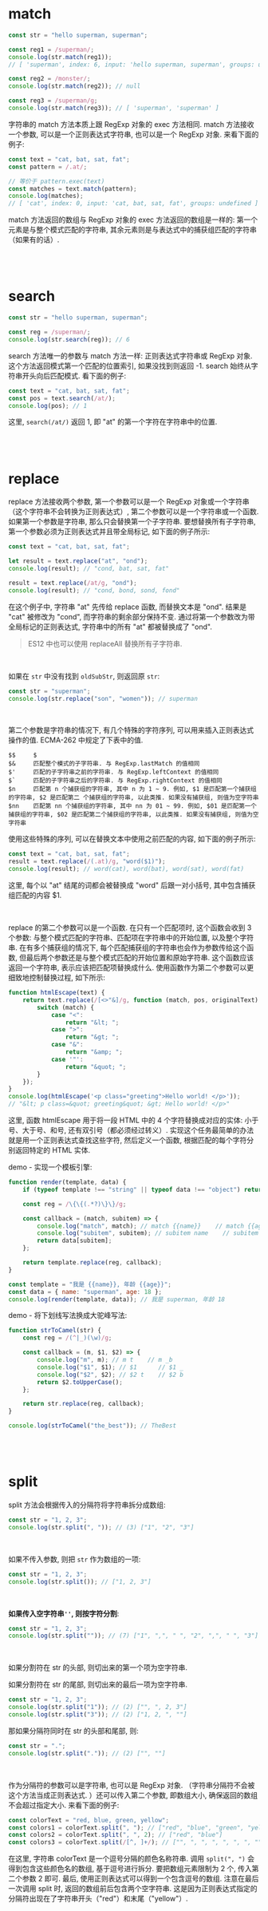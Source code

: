 # match

```javascript
const str = "hello superman, superman";

const reg1 = /superman/;
console.log(str.match(reg1));
// [ 'superman', index: 6, input: 'hello superman, superman', groups: undefined ]

const reg2 = /monster/;
console.log(str.match(reg2)); // null

const reg3 = /superman/g;
console.log(str.match(reg3)); // [ 'superman', 'superman' ]
```

字符串的 match 方法本质上跟 RegExp 对象的 exec 方法相同. match 方法接收一个参数, 可以是一个正则表达式字符串, 也可以是一个 RegExp 对象. 来看下面的例子:

```js
const text = "cat, bat, sat, fat";
const pattern = /.at/;

// 等价于 pattern.exec(text)
const matches = text.match(pattern);
console.log(matches);
// [ 'cat', index: 0, input: 'cat, bat, sat, fat', groups: undefined ]
```

match 方法返回的数组与 RegExp 对象的 exec 方法返回的数组是一样的: 第一个元素是与整个模式匹配的字符串, 其余元素则是与表达式中的捕获组匹配的字符串（如果有的话）.

<br><br>

# search

```js
const str = "hello superman, superman";

const reg = /superman/;
console.log(str.search(reg)); // 6
```

search 方法唯一的参数与 match 方法一样: 正则表达式字符串或 RegExp 对象. 这个方法返回模式第一个匹配的位置索引, 如果没找到则返回 -1. search 始终从字符串开头向后匹配模式. 看下面的例子:

```js
const text = "cat, bat, sat, fat";
const pos = text.search(/at/);
console.log(pos); // 1
```

这里, `search(/at/)` 返回 1, 即 "at" 的第一个字符在字符串中的位置.

<br><br>

# replace

replace 方法接收两个参数, 第一个参数可以是一个 RegExp 对象或一个字符串（这个字符串不会转换为正则表达式）, 第二个参数可以是一个字符串或一个函数. 如果第一个参数是字符串, 那么只会替换第一个子字符串. 要想替换所有子字符串, 第一个参数必须为正则表达式并且带全局标记, 如下面的例子所示:

```js
const text = "cat, bat, sat, fat";

let result = text.replace("at", "ond");
console.log(result); // "cond, bat, sat, fat"

result = text.replace(/at/g, "ond");
console.log(result); // "cond, bond, sond, fond"
```

在这个例子中, 字符串 "at" 先传给 replace 函数, 而替换文本是 "ond". 结果是 "cat" 被修改为 "cond", 而字符串的剩余部分保持不变. 通过将第一个参数改为带全局标记的正则表达式, 字符串中的所有 "at" 都被替换成了 "ond".

> ES12 中也可以使用 replaceAll 替换所有子字符串.

<br>

如果在 `str` 中没有找到 `oldSubStr`, 则返回原 `str`:

```js
const str = "superman";
console.log(str.replace("son", "women")); // superman
```

<br>

第二个参数是字符串的情况下, 有几个特殊的字符序列, 可以用来插入正则表达式操作的值. ECMA-262 中规定了下表中的值.

```
$$     $
$&     匹配整个模式的子字符串. 与 RegExp.lastMatch 的值相同
$'     匹配的子字符串之前的字符串. 与 RegExp.leftContext 的值相同
$`     匹配的子字符串之后的字符串. 与 RegExp.rightContext 的值相同
$n     匹配第 n 个捕获组的字符串, 其中 n 为 1 ~ 9. 例如, $1 是匹配第一个捕获组的字符串, $2 是匹配第二 个捕获组的字符串, 以此类推. 如果没有捕获组, 则值为空字符串
$nn    匹配第 nn 个捕获组的字符串, 其中 nn 为 01 ~ 99. 例如, $01 是匹配第一个捕获组的字符串, $02 是匹配第二个捕获组的字符串, 以此类推. 如果没有捕获组, 则值为空字符串
```

使用这些特殊的序列, 可以在替换文本中使用之前匹配的内容, 如下面的例子所示:

```js
const text = "cat, bat, sat, fat";
result = text.replace(/(.at)/g, "word($1)");
console.log(result); // word(cat), word(bat), word(sat), word(fat)
```

这里, 每个以 "at" 结尾的词都会被替换成 "word" 后跟一对小括号, 其中包含捕获组匹配的内容 $1.

<br>

replace 的第二个参数可以是一个函数. 在只有一个匹配项时, 这个函数会收到 3 个参数: 与整个模式匹配的字符串、匹配项在字符串中的开始位置, 以及整个字符串. 在有多个捕获组的情况下, 每个匹配捕获组的字符串也会作为参数传给这个函数, 但最后两个参数还是与整个模式匹配的开始位置和原始字符串. 这个函数应该返回一个字符串, 表示应该把匹配项替换成什么. 使用函数作为第二个参数可以更细致地控制替换过程, 如下所示:

```js
function htmlEscape(text) {
    return text.replace(/[<>"&]/g, function (match, pos, originalText) {
        switch (match) {
            case "<":
                return "&lt; ";
            case ">":
                return "&gt; ";
            case "&":
                return "&amp; ";
            case '"':
                return "&quot; ";
        }
    });
}
console.log(htmlEscape('<p class="greeting">Hello world! </p>'));
// "&lt; p class=&quot; greeting&quot; &gt; Hello world! </p>"
```

这里, 函数 htmlEscape 用于将一段 HTML 中的 4 个字符替换成对应的实体: 小于号、大于号、和号, 还有双引号（都必须经过转义）. 实现这个任务最简单的办法就是用一个正则表达式查找这些字符, 然后定义一个函数, 根据匹配的每个字符分别返回特定的 HTML 实体.

demo - 实现一个模板引擎:

```js
function render(template, data) {
    if (typeof template !== "string" || typeof data !== "object") return null;

    const reg = /\{\{(.*?)\}\}/g;

    const callback = (match, subitem) => {
        console.log("match", match); // match {{name}}    // match {{age}}
        console.log("subitem", subitem); // subitem name    // subitem age
        return data[subitem];
    };

    return template.replace(reg, callback);
}

const template = "我是 {{name}}, 年龄 {{age}}";
const data = { name: "superman", age: 18 };
console.log(render(template, data)); // 我是 superman, 年龄 18
```

demo - 将下划线写法换成大驼峰写法:

```js
function strToCamel(str) {
    const reg = /(^|_)(\w)/g;

    const callback = (m, $1, $2) => {
        console.log("m", m); // m t    // m _b
        console.log("$1", $1); // $1      // $1 _
        console.log("$2", $2); // $2 t    // $2 b
        return $2.toUpperCase();
    };

    return str.replace(reg, callback);
}

console.log(strToCamel("the_best")); // TheBest
```

<br><br>

# split

split 方法会根据传入的分隔符将字符串拆分成数组:

```js
const str = "1, 2, 3";
console.log(str.split(", ")); // (3) ["1", "2", "3"]
```

<br>

如果不传入参数, 则把 `str` 作为数组的一项:

```js
const str = "1, 2, 3";
console.log(str.split()); // ["1, 2, 3"]
```

<br>

**如果传入空字符串`''`, 则按字符分割**:

```js
const str = "1, 2, 3";
console.log(str.split("")); // (7) ["1", ",", " ", "2", ",", " ", "3"]
```

<br>

如果分割符在 str 的头部, 则切出来的第一个项为空字符串.

如果分割符在 str 的尾部, 则切出来的最后一项为空字符串.

```js
const str = "1, 2, 3";
console.log(str.split("1")); // (2) ["", ", 2, 3"]
console.log(str.split("3")); // (2) ["1, 2, ", ""]
```

那如果分隔符同时在 str 的头部和尾部, 则:

```javascript
const str = ".";
console.log(str.split(".")); // (2) ["", ""]
```

<br>

作为分隔符的参数可以是字符串, 也可以是 RegExp 对象. （字符串分隔符不会被这个方法当成正则表达式. ）还可以传入第二个参数, 即数组大小, 确保返回的数组不会超过指定大小. 来看下面的例子:

```js
const colorText = "red, blue, green, yellow";
const colors1 = colorText.split(", "); // ["red", "blue", "green", "yellow"]
const colors2 = colorText.split(", ", 2); // ["red", "blue"]
const colors3 = colorText.split(/[^, ]+/); // ["", ", ", ", ", ", ", ""]
```

在这里, 字符串 colorText 是一个逗号分隔的颜色名称符串. 调用 `split(", ")` 会得到包含这些颜色名的数组, 基于逗号进行拆分. 要把数组元素限制为 2 个, 传入第二个参数 2 即可. 最后, 使用正则表达式可以得到一个包含逗号的数组. 注意在最后一次调用 split 时, 返回的数组前后包含两个空字符串. 这是因为正则表达式指定的分隔符出现在了字符串开头（"red"）和末尾（"yellow"）.

<br>
